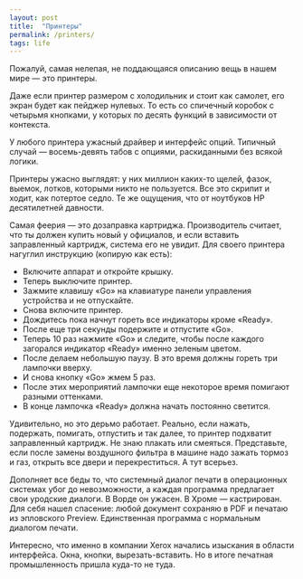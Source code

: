 ```yaml
---
layout: post
title:  "Принтеры"
permalink: /printers/
tags: life
---
```


Пожалуй, самая нелепая, не поддающаяся описанию вещь в нашем мире — это
принтеры.

Даже если принтер размером с холодильник и стоит как самолет, его экран будет
как пейджер нулевых. То есть со спичечный коробок с четырьмя кнопками, у которых
по десять функций в зависимости от контекста.

У любого принтера ужасный драйвер и интерфейс опций. Типичный случай —
восемь-девять табов с опциями, раскиданными без всякой логики.

Принтеры ужасно выглядят: у них миллион каких-то щелей, фазок, выемок, лотков,
которыми никто не пользуется. Все это скрипит и ходит, как потертое седло. Те же
ощущения, что от ноутбуков HP десятилетней давности.

Самая феерия — это дозаправка картриджа. Производитель считает, что ты должен
купить новый у официалов, и если вставить заправленный картридж, система его не
увидит. Для своего принтера нагуглил инструкцию (копирую как есть):

- Включите аппарат и откройте крышку.
- Теперь выключите принтер.
- Зажмите клавишу «Go» на клавиатуре панели управления устройства и не отпускайте.
- Снова включите принтер.
- Дождитесь пока начнут гореть все индикаторы кроме «Ready».
- После еще три секунды подержите и отпустите «Go».
- Теперь 10 раз нажмите «Go» и следите, чтобы после каждого загорался индикатор «Ready» именно зеленым цветом.
- После делаем небольшую паузу. В это время должны гореть три лампочки вверху.
- И снова кнопку «Go» жмем 5 раз.
- После этих мероприятий лампочки еще некоторое время помигают разными оттенками.
- В конце лампочка «Ready» должна начать постоянно светится.

Удивительно, но это дерьмо работает. Реально, если нажать, подержать, помигать,
отпустить и так далее, то принтер подхватит заправленный картридж. Не знаю
плакать или смеяться. Представьте, если после замены воздушного фильтра в машине
надо зажать тормоз и газ, открыть все двери и перекреститься. А тут всерьез.

Дополняет все беды то, что системный диалог печати в операционных системах убог
до невозможности, а каждая программа предлагает свои уродские диалоги. В Ворде
он ужасен. В Хроме — кастрирован. Для себя нашел спасение: любой документ
сохраняю в PDF и печатаю из эпловского Preview. Единственная программа с
нормальным диалогом печати.

Интересно, что именно в компании Xerox начались изыскания в области
интерфейса. Окна, кнопки, вырезать-вставить. Но в итоге печатная промышленность
пришла куда-то не туда.
